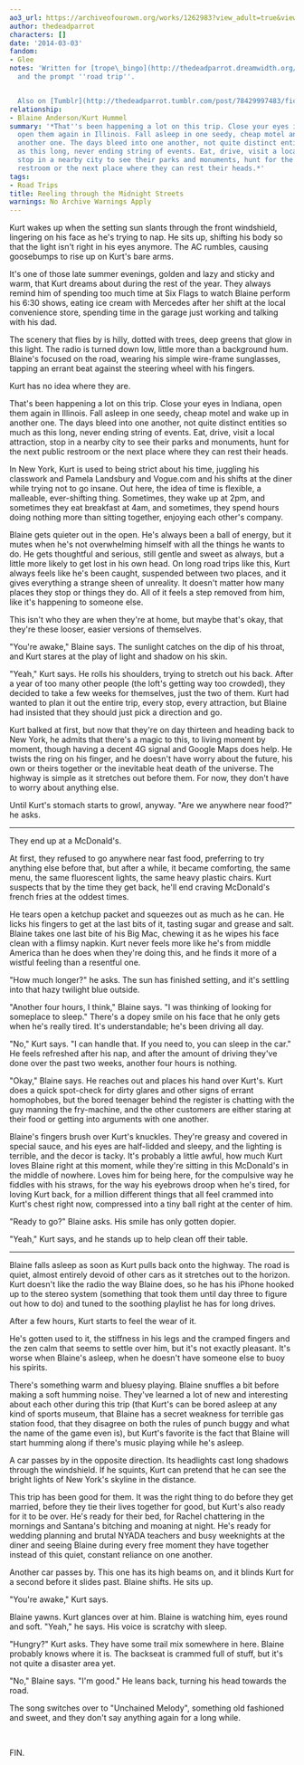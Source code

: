 ```yaml
---
ao3_url: https://archiveofourown.org/works/1262983?view_adult=true&view_full_work=true
author: thedeadparrot
characters: []
date: '2014-03-03'
fandom:
- Glee
notes: 'Written for [trope\_bingo](http://thedeadparrot.dreamwidth.org/546413.html)
  and the prompt ''road trip''.


  Also on [Tumblr](http://thedeadparrot.tumblr.com/post/78429997483/fic-reeling-through-the-midnight-streets-glee)'
relationship:
- Blaine Anderson/Kurt Hummel
summary: '*That''s been happening a lot on this trip. Close your eyes in Indiana,
  open them again in Illinois. Fall asleep in one seedy, cheap motel and wake up in
  another one. The days bleed into one another, not quite distinct entities so much
  as this long, never ending string of events. Eat, drive, visit a local attraction,
  stop in a nearby city to see their parks and monuments, hunt for the next public
  restroom or the next place where they can rest their heads.*'
tags:
- Road Trips
title: Reeling through the Midnight Streets
warnings: No Archive Warnings Apply
---
```


Kurt wakes up when the setting sun slants through the front windshield, lingering on his face as he's trying to nap. He sits up, shifting his body so that the light isn't right in his eyes anymore. The AC rumbles, causing goosebumps to rise up on Kurt's bare arms.

It's one of those late summer evenings, golden and lazy and sticky and warm, that Kurt dreams about during the rest of the year. They always remind him of spending too much time at Six Flags to watch Blaine perform his 6:30 shows, eating ice cream with Mercedes after her shift at the local convenience store, spending time in the garage just working and talking with his dad.

The scenery that flies by is hilly, dotted with trees, deep greens that glow in this light. The radio is turned down low, little more than a background hum. Blaine's focused on the road, wearing his simple wire-frame sunglasses, tapping an errant beat against the steering wheel with his fingers.

Kurt has no idea where they are.

That's been happening a lot on this trip. Close your eyes in Indiana, open them again in Illinois. Fall asleep in one seedy, cheap motel and wake up in another one. The days bleed into one another, not quite distinct entities so much as this long, never ending string of events. Eat, drive, visit a local attraction, stop in a nearby city to see their parks and monuments, hunt for the next public restroom or the next place where they can rest their heads. 

In New York, Kurt is used to being strict about his time, juggling his classwork and Pamela Landsbury and Vogue.com and his shifts at the diner while trying not to go insane. Out here, the idea of time is flexible, a malleable, ever-shifting thing. Sometimes, they wake up at 2pm, and sometimes they eat breakfast at 4am, and sometimes, they spend hours doing nothing more than sitting together, enjoying each other's company.

Blaine gets quieter out in the open. He's always been a ball of energy, but it mutes when he's not overwhelming himself with all the things he wants to do. He gets thoughtful and serious, still gentle and sweet as always, but a little more likely to get lost in his own head. On long road trips like this, Kurt always feels like he's been caught, suspended between two places, and it gives everything a strange sheen of unreality. It doesn't matter how many places they stop or things they do. All of it feels a step removed from him, like it's happening to someone else.

This isn't who they are when they're at home, but maybe that's okay, that they're these looser, easier versions of themselves.

"You're awake," Blaine says. The sunlight catches on the dip of his throat, and Kurt stares at the play of light and shadow on his skin.

"Yeah," Kurt says. He rolls his shoulders, trying to stretch out his back. After a year of too many other people (the loft's getting way too crowded), they decided to take a few weeks for themselves, just the two of them. Kurt had wanted to plan it out the entire trip, every stop, every attraction, but Blaine had insisted that they should just pick a direction and go.

Kurt balked at first, but now that they're on day thirteen and heading back to New York, he admits that there's a magic to this, to living moment by moment, though having a decent 4G signal and Google Maps does help. He twists the ring on his finger, and he doesn't have worry about the future, his own or theirs together or the inevitable heat death of the universe. The highway is simple as it stretches out before them. For now, they don't have to worry about anything else.

Until Kurt's stomach starts to growl, anyway. "Are we anywhere near food?" he asks.

---

They end up at a McDonald's. 

At first, they refused to go anywhere near fast food, preferring to try anything else before that, but after a while, it became comforting, the same menu, the same fluorescent lights, the same heavy plastic chairs. Kurt suspects that by the time they get back, he'll end craving McDonald's french fries at the oddest times. 

He tears open a ketchup packet and squeezes out as much as he can. He licks his fingers to get at the last bits of it, tasting sugar and grease and salt. Blaine takes one last bite of his Big Mac, chewing it as he wipes his face clean with a flimsy napkin. Kurt never feels more like he's from middle America than he does when they're doing this, and he finds it more of a wistful feeling than a resentful one.

"How much longer?" he asks. The sun has finished setting, and it's settling into that hazy twilight blue outside.

"Another four hours, I think," Blaine says. "I was thinking of looking for someplace to sleep." There's a dopey smile on his face that he only gets when he's really tired. It's understandable; he's been driving all day.

"No," Kurt says. "I can handle that. If you need to, you can sleep in the car." He feels refreshed after his nap, and after the amount of driving they've done over the past two weeks, another four hours is nothing.

"Okay," Blaine says. He reaches out and places his hand over Kurt's. Kurt does a quick spot-check for dirty glares and other signs of errant homophobes, but the bored teenager behind the register is chatting with the guy manning the fry-machine, and the other customers are either staring at their food or getting into arguments with one another.

Blaine's fingers brush over Kurt's knuckles. They're greasy and covered in special sauce, and his eyes are half-lidded and sleepy, and the lighting is terrible, and the decor is tacky. It's probably a little awful, how much Kurt loves Blaine right at this moment, while they're sitting in this McDonald's in the middle of nowhere. Loves him for being here, for the compulsive way he fiddles with his straws, for the way his eyebrows droop when he's tired, for loving Kurt back, for a million different things that all feel crammed into Kurt's chest right now, compressed into a tiny ball right at the center of him.

"Ready to go?" Blaine asks. His smile has only gotten dopier.

"Yeah," Kurt says, and he stands up to help clean off their table.

---

Blaine falls asleep as soon as Kurt pulls back onto the highway. The road is quiet, almost entirely devoid of other cars as it stretches out to the horizon. Kurt doesn't like the radio the way Blaine does, so he has his iPhone hooked up to the stereo system (something that took them until day three to figure out how to do) and tuned to the soothing playlist he has for long drives.

After a few hours, Kurt starts to feel the wear of it. 

He's gotten used to it, the stiffness in his legs and the cramped fingers and the zen calm that seems to settle over him, but it's not exactly pleasant. It's worse when Blaine's asleep, when he doesn't have someone else to buoy his spirits.

There's something warm and bluesy playing. Blaine snuffles a bit before making a soft humming noise. They've learned a lot of new and interesting about each other during this trip (that Kurt's can be bored asleep at any kind of sports museum, that Blaine has a secret weakness for terrible gas station food, that they disagree on both the rules of punch buggy and what the name of the game even is), but Kurt's favorite is the fact that Blaine will start humming along if there's music playing while he's asleep.

A car passes by in the opposite direction. Its headlights cast long shadows through the windshield. If he squints, Kurt can pretend that he can see the bright lights of New York's skyline in the distance.

This trip has been good for them. It was the right thing to do before they get married, before they tie their lives together for good, but Kurt's also ready for it to be over. He's ready for their bed, for Rachel chattering in the mornings and Santana's bitching and moaning at night. He's ready for wedding planning and brutal NYADA teachers and busy weeknights at the diner and seeing Blaine during every free moment they have together instead of this quiet, constant reliance on one another.

Another car passes by. This one has its high beams on, and it blinds Kurt for a second before it slides past. Blaine shifts. He sits up.

"You're awake," Kurt says.

Blaine yawns. Kurt glances over at him. Blaine is watching him, eyes round and soft. "Yeah," he says. His voice is scratchy with sleep.

"Hungry?" Kurt asks. They have some trail mix somewhere in here. Blaine probably knows where it is. The backseat is crammed full of stuff, but it's not quite a disaster area yet.

"No," Blaine says. "I'm good." He leans back, turning his head towards the road.

The song switches over to "Unchained Melody", something old fashioned and sweet, and they don't say anything again for a long while.

 

FIN.